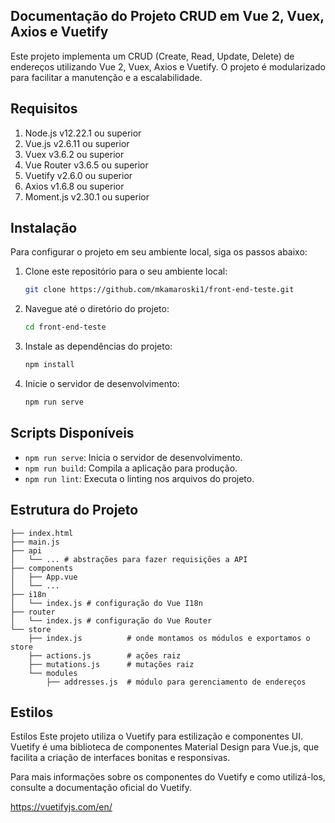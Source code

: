 ## Documentação do Projeto CRUD em Vue 2, Vuex, Axios e Vuetify

Este projeto implementa um CRUD (Create, Read, Update, Delete) de endereços utilizando Vue 2, Vuex, Axios e Vuetify. O projeto é modularizado para facilitar a manutenção e a escalabilidade.

## Requisitos

1. Node.js v12.22.1 ou superior
2. Vue.js v2.6.11 ou superior
3. Vuex v3.6.2 ou superior
4. Vue Router v3.6.5 ou superior
5. Vuetify v2.6.0 ou superior
6. Axios v1.6.8 ou superior
7. Moment.js v2.30.1 ou superior

## Instalação

Para configurar o projeto em seu ambiente local, siga os passos abaixo:

1. Clone este repositório para o seu ambiente local:
    ```bash
    git clone https://github.com/mkamaroski1/front-end-teste.git
    ```

2. Navegue até o diretório do projeto:
    ```bash
    cd front-end-teste
    ```

3. Instale as dependências do projeto:
    ```bash
    npm install
    ```

4. Inicie o servidor de desenvolvimento:
    ```bash
    npm run serve
    ```

## Scripts Disponíveis

- `npm run serve`: Inicia o servidor de desenvolvimento.
- `npm run build`: Compila a aplicação para produção.
- `npm run lint`: Executa o linting nos arquivos do projeto.

## Estrutura do Projeto

```plaintext
├── index.html
├── main.js
├── api
│   └── ... # abstrações para fazer requisições a API
├── components
│   ├── App.vue
│   └── ...
├── i18n
│   └── index.js # configuração do Vue I18n
├── router
│   └── index.js # configuração do Vue Router
└── store
    ├── index.js          # onde montamos os módulos e exportamos o store
    ├── actions.js        # ações raiz
    ├── mutations.js      # mutações raiz
    └── modules
        ├── addresses.js  # módulo para gerenciamento de endereços

```

## Estilos
Estilos Este projeto utiliza o Vuetify para estilização e componentes UI. Vuetify é uma biblioteca de componentes Material Design para Vue.js, que facilita a criação de interfaces bonitas e responsivas.

Para mais informações sobre os componentes do Vuetify e como utilizá-los, consulte a documentação oficial do Vuetify.

https://vuetifyjs.com/en/